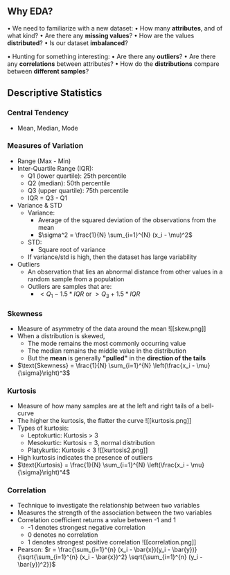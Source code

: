 ## Why EDA?
• We need to familiarize with a new dataset: 
	• How many **attributes**, and of what kind?
	• Are there any **missing values**?
	• How are the values **distributed**?
	• Is our dataset **imbalanced**? 

• Hunting for something interesting:
	• Are there any **outliers**?
	• Are there any **correlations** between attributes?
	• How do the **distributions** compare between **different samples**?
## Descriptive Statistics
### Central Tendency
- Mean, Median, Mode
### Measures of Variation
- Range (Max - Min)
- Inter-Quartile Range (IQR):
	- Q1 (lower quartile): 25th percentile
	- Q2 (median): 50th percentile 
	- Q3 (upper quartile): 75th percentile
	- IQR = Q3 - Q1
- Variance & STD
	- Variance: 
		- Average of the squared deviation of the observations from the mean
		- $\sigma^2 = \frac{1}{N} \sum_{i=1}^{N} (x_i - \mu)^2$
	- STD:
		- Square root of variance
	- If variance/std is high, then the dataset has large variability
- Outliers
	- An observation that lies an abnormal distance from other values in a random sample from a population
	- Outliers are samples that are:
		- $< Q_1-1.5*IQR$ or $> Q_3 + 1.5*IQR$
### Skewness
- Measure of asymmetry of the data around the mean
![[skew.png]]
- When a distribution is skewed,
	- The mode remains the most commonly occurring value
	- The median remains the middle value in the distribution
	- But the **mean** is generally **"pulled"** in the **direction of the tails**
- $\text{Skewness} = \frac{1}{N} \sum_{i=1}^{N} \left(\frac{x_i - \mu}{\sigma}\right)^3$
### Kurtosis
- Measure of how many samples are at the left and right tails of a bell-curve 
- The higher the kurtosis, the flatter the curve
![[kurtosis.png]]
- Types of kurtosis:
	- Leptokurtic: Kurtosis > 3
	- Mesokurtic: Kurtosis = 3, normal distribution
	- Platykurtic: Kurtosis < 3
	![[kurtosis2.png]]
- High kurtosis indicates the presence of outliers
- $\text{Kurtosis} = \frac{1}{N} \sum_{i=1}^{N} \left(\frac{x_i - \mu}{\sigma}\right)^4$
### Correlation
- Technique to investigate the relationship between two variables
- Measures the strength of the association between the two variables
- Correlation coefficient returns a value between -1 and 1
	- -1 denotes strongest negative correlation
	- 0 denotes no correlation
	- 1 denotes strongest positive correlation
![[correlation.png]]
- Pearson: $r = \frac{\sum_{i=1}^{n} (x_i - \bar{x})(y_i - \bar{y})}{\sqrt{\sum_{i=1}^{n} (x_i - \bar{x})^2} \sqrt{\sum_{i=1}^{n} (y_i - \bar{y})^2}}$